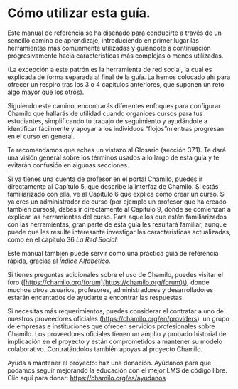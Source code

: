 # Cómo utilizar esta guía.

Este manual de referencia se ha diseñado para conducirte a través de un sencillo camino de aprendizaje, introduciendo en primer lugar las herramientas más comúnmente utilizadas y guiándote a continuación progresivamente hacia características más complejas o menos utilizadas.

\(La excepción a este patrón es la herramienta de red social, la cual es explicada de forma separada al final de la guía. La hemos colocado ahí para ofrecer un respiro tras los 3 o 4 capítulos anteriores, que suponen un reto algo mayor que los otros\).

Siguiendo este camino, encontrarás diferentes enfoques para configurar Chamilo que hallarás de utilidad cuando organices cursos para tus estudiantes, simplificando tu trabajo de seguimiento y ayudándote a identificar fácilmente y apoyar a los individuos “flojos”mientras progresan en el curso en general.

Te recomendamos que eches un vistazo al Glosario \(sección 37.1\). Te dará una visión general sobre los términos usados a lo largo de esta guía y te evitarán confusión en algunas secciones.

Si ya tienes una cuenta de profesor en el portal Chamilo, puedes ir directamente al Capítulo 5, que describe la interfaz de Chamilo. Si estás familiarizado con ella, ve al Capítulo 6 que explica cómo crear un curso. Si ya eres un administrador de curso \(por ejemplo un profesor que ha creado también cursos\), debes ir directamente al Capítulo 9, donde se comienzan a explicar las herramientas del curso. Para aquellos que estén familiarizados con las herramientas, gran parte de esta guía les resultará familiar, aunque puede que les resulte interesante investigar las características actualizadas, como en el capítulo 36 _La Red Social._

Este manual también puede servir como una práctica guía de referencia rápida, gracias al _Índice Alfabético._

Si tienes preguntas adicionales sobre el uso de Chamilo, puedes visitar el foro \([https://chamilo.org/forum](https://chamilo.org/forum)\), donde muchos otros usuarios, profesores, administradores y desarrolladores estarán encantados de ayudarte a encontrar las respuestas.

Si necesitas más requerimientos, puedes considerar el contratar a uno de nuestros proveedores oficiales \([http](https://chamilo.org/en/providers)[s](https://chamilo.org/en/providers)[://chamilo.org/en/providers](https://chamilo.org/en/providers)\), un grupo de empresas e instituciones que ofrecen servicios profesionales sobre Chamilo. Los proveedores oficiales tienen un amplio y probado historial de implicación en el proyecto y están comprometidos a mantener su modelo colaborativo. Contratándolos también apoyas al proyecto Chamilo.

Ayuda a mantener el proyecto: haz una donación. Ayúdanos para que podamos seguir mejorando la educación con el mejor LMS de código libre. Clic aquí para donar:
https://chamilo.org/es/ayudanos

